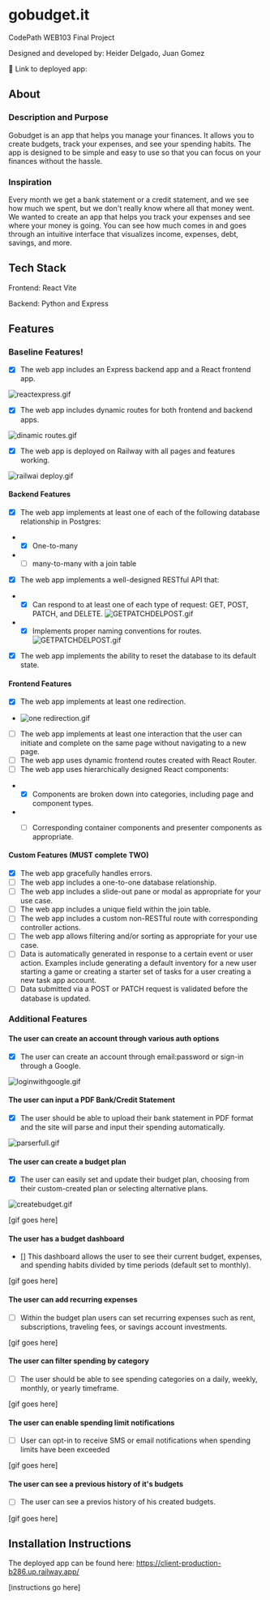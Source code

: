 # gobudget.it

CodePath WEB103 Final Project

Designed and developed by: Heider Delgado, Juan Gomez

🔗 Link to deployed app:

## About

### Description and Purpose

Gobudget is an app that helps you manage your finances. It allows you to create budgets, track your expenses, and see your spending habits. The app is designed to be simple and easy to use so that you can focus on your finances without the hassle.

### Inspiration

Every month we get a bank statement or a credit statement, and we see how much we spent, but we don't really know where all that money went. We wanted to create an app that helps you track your expenses and see where your money is going. You can see how much comes in and goes through an intuitive interface that visualizes income, expenses, debt, savings, and more.

## Tech Stack

Frontend: React Vite

Backend: Python and Express

## Features

### Baseline Features!

- [X] The web app includes an Express backend app and a React frontend app.

![reactexpress.gif](gifs%2Freactexpress.gif)
- [X] The web app includes dynamic routes for both frontend and backend apps.

![dinamic routes.gif](gifs%2Fdinamic%20routes.gif)

- [X] The web app is deployed on Railway with all pages and features working.

![railwai deploy.gif](gifs%2Frailwai%20deploy.gif)


#### Backend Features 

- [X] The web app implements at least one of each of the following database relationship in Postgres:
- * [X] One-to-many
- * [ ] many-to-many with a join table
- [X] The web app implements a well-designed RESTful API that:
-  * [X] Can respond to at least one of each type of request: GET, POST, PATCH, and DELETE.
![GETPATCHDELPOST.gif](gifs%2FGETPATCHDELPOST.gif)
- * [X] Implements proper naming conventions for routes.
![GETPATCHDELPOST.gif](gifs%2FGETPATCHDELPOST.gif)
- [X] The web app implements the ability to reset the database to its default state.

#### Frontend Features 

- [X] The web app implements at least one redirection. 
- ![one redirection.gif](gifs%2Fone%20redirection.gif)
- [ ] The web app implements at least one interaction that the user can initiate and complete on the same page without navigating to a new page.
- [ ] The web app uses dynamic frontend routes created with React Router.
- [ ] The web app uses hierarchically designed React components:

- * [X] Components are broken down into categories, including page and component types.
- * [ ] Corresponding container components and presenter components as appropriate.


#### Custom Features (MUST complete TWO)

- [X] The web app gracefully handles errors.
- [ ] The web app includes a one-to-one database relationship.
- [ ] The web app includes a slide-out pane or modal as appropriate for your use case.
- [ ] The web app includes a unique field within the join table.
- [ ] The web app includes a custom non-RESTful route with corresponding controller actions.
- [ ] The web app allows filtering and/or sorting as appropriate for your use case.
- [ ] Data is automatically generated in response to a certain event or user action. Examples include generating a default inventory for a new user starting a game or creating a starter set of tasks for a user creating a new task app account.
- [ ] Data submitted via a POST or PATCH request is validated before the database is updated.

### Additional Features

#### The user can create an account through various auth options

- [X] The user can create an account through email:password or sign-in through a Google.

![loginwithgoogle.gif](gifs%2Floginwithgoogle.gif)


#### The user can input a PDF Bank/Credit Statement 

- [X] The user should be able to upload their bank statement in PDF format and the site will parse and input their spending automatically. 

![parserfull.gif](gifs%2Fparserfull.gif)

#### The user can create a budget plan

- [X] The user can easily set and update their budget plan, choosing from their custom-created plan or selecting alternative plans.

![createbudget.gif](gifs%2Fcreatebudget.gif)

[gif goes here]


#### The user has a budget dashboard

- [] This dashboard allows the user to see their current budget, expenses, and spending habits divided by time periods (default set to monthly).

[gif goes here]


#### The user can add recurring expenses

- [ ] Within the budget plan users can set recurring expenses such as rent, subscriptions, traveling fees, or savings account investments.

[gif goes here]


#### The user can filter spending by category

- [ ] The user should be able to see spending categories on a daily, weekly, monthly, or yearly timeframe.

[gif goes here]


#### The user can enable spending limit notifications 

- [ ] User can opt-in to receive SMS or email notifications when spending limits have been exceeded

[gif goes here]

#### The user can see a previous history of it's budgets

- [ ] The user can see a previos history of his created budgets.

[gif goes here]


## Installation Instructions

The deployed app can be found here: https://client-production-b286.up.railway.app/

[instructions go here]
